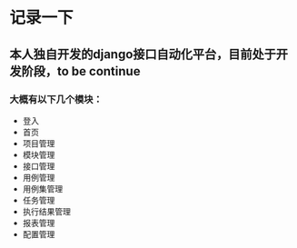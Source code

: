 # 记录一下

## 本人独自开发的django接口自动化平台，目前处于开发阶段，to be continue

### 大概有以下几个模块：

- 登入
- 首页
- 项目管理
- 模块管理
- 接口管理
- 用例管理
- 用例集管理
- 任务管理
- 执行结果管理
- 报表管理
- 配置管理

